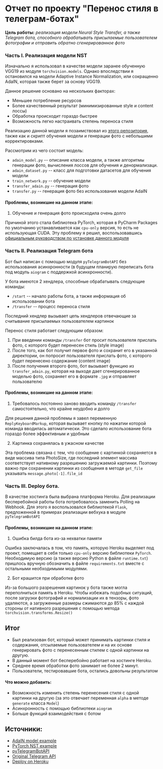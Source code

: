 # Отчет по проекту "Перенос стиля в телеграм-ботах"

<b>Цель работы:</b> <i>реализация модели Neural Style Transfer, а также Telegram бота, способного обрабатывать присылаемые пользователем фотографии и отправить обратно сгенерированное фото</i>

### Часть I. Реализация модели NST

Изначально я использовал в качестве модели заранее обученную VGG19 из модуля `torchvision.models`. Однако впоследствии я остановился на модели Adaptive Instance Normalization, или сокращенно AdaIN, которая также берет за основу VGG19.

Данное решение основано на нескольких факторах:

- Меньшее потребление ресурсов
- Более качественный результат (минимизированные style и content лоссы)
- Обработка происходит гораздо быстрее
- Возможность легко настраивать степень переноса стиля

Реализацию данной модели я позаимствовал из [этого репозитория](https://github.com/irasin/Pytorch_AdaIN), также как и скрипт обучения модели и генерации фото с небольшими корректировками.

Рассмотрим из чего состоит модель:
- `adain_model.py` -- описание класса модели, а также алгоритмы генерации фото, вычисления лоссов для обучения и денормализаци.
- `adain_dataset.py` -- класс для подготовки датасетов для обучения модели
- `train_network.py` -- обучение модели
- `transfer_adain.py` -- генерация фото
- `transfer.py` -- генерация фото без использования модели AdaIN

#### Проблемы, возникшие на данном этапе:
1. Обучение и генерация фото происходила очень долго

Причиной этого стала библиотека PyTorch, которая в PyCharm Packages по умолчанию устанавливается как `cpu-only` версия, то есть не использующая CUDA. Эту проблему я решил, воспользовавшись [официальным руководством по установке данного модуля](https://pytorch.org/get-started/locally/)


### Часть II. Реализация Telegram бота

Бот был написан с помощью модуля `pyTelegramBotAPI` без использования асинхронности (в будущем планирую переписать бота под модуль `aiogram` с поддержкой асинхронности).

У бота имеются 2 хендлера, способные обрабатывать следующие команды:
- `/start` -- начало работы бота, а также информация об использовании бота
- `/transfer` -- процесс переноса стиля

Последний хендлер вызывает цепь хендлеров отвечающие за считывание присылаемых пользователем картинок

Перенос стиля работает следующим образом:
1. При введении команды `/transfer` бот просит пользователя прислать фото, с которого будет перенесен стиль (style image)
2. После того, как бот получит первое фото и сохранит его в указанной директории, он попросит пользователя прислать фото, с которого будет перенесено содержание (content image)
3. После получения второго фото, бот вызывает функцию из `transfer_adain.py`, которая на выходе дает сгенерированное моделью фото, сохраняет его в формате `.jpg` и отправляет пользователю

#### Проблемы, возникшие на данном этапе:
1. Требовалось постоянно заново вводить команду `/transfer` самостоятельно, что крайне неудобно и долго

Для решения данной проблемы я завел переменную `ReplyKeyboardMarkup`, которая вызывает кнопку по нажатии которой команда вводилась автоматически. Это сделало использование бота гораздо более эффективным и удобным

2. Картинка сохранялась в ужасном качестве

Эта проблема связана с тем, что сообщение с картинкой сохраняется в виде массива типа PhotoSize, где последний элемент массива соответствует нативному разрешению загружаемой картинки. Поэтому важно при сохранении картинки из сообщения в методе `get_file` указывать `message.photo[-1].file_id`

### Часть III. Deploy бота.

В качестве хостинга была выбрана платформа Heroku. Для реализации бесперебойной работы бота потребовалось заменить Polling на Webhook. Для этого я воспользовался библиотекой `Flask`, предложенной в примерах реализации вебхука в модуле `pyTelegramBotAPI`

#### Проблемы, возникшие на данном этапе:

1. Ошибка билда бота из-за нехватки памяти

Ошибка заключалась в том, что память, которую Heroku выделяет под проект, помещает в себя только `cpu-only` версию библиотеки `PyTorch`. Необходимую версию (а также версию Python в файле `runtime.txt`) пришлось вручную обозначить в файле `requirements.txt` вместе с остальными необходимыми модулями.

2. Бот крашится при обработке фото

Из-за большого разрешения картинок у бота также могла переполниться память в Heroku. Чтобы избежать подобных ситуаций, после загрузки фотографий и нормализации их в тензоры, фото удаляются, а загруженные размеры сжимаются до 85% с каждой стороны от нативного разрешения с помощью метода `torchvision.transforms.Resize()`

## Итог

- Был реализован бот, который может принимать картинки стиля и содержания, отсылаемые пользователем и на их основе генерировать фото с перенесенным стилем с одной картинки на другую. 
- В данный момент бот бесперебойно работает на хостинге Heroku.
- Среднее время обработки фото занимает не более 2 минут.
- Пользователи, тестировавшие бота, остались довольны результатом

#### Что можно добавить:

- Возможность изменить степень перенесения стиля с одной картинки на другую (за это отвечает переменная `alpha` в методе `generate` класса `Model`)
- Асинхронность с помощью библиотеки `aiogram`
- Больше функций взаимодействия с ботом

## Источники:
- [AdaIN model example](https://github.com/irasin/Pytorch_AdaIN)
- [PyTorch NST example](https://pytorch.org/tutorials/advanced/neural_style_tutorial.html)
- [pyTelegramBotAPI](https://github.com/eternnoir/pyTelegramBotAPI)
- [Original Telegram API](https://core.telegram.org/bots/api)
- [Deploy on Heroku](https://towardsdatascience.com/how-to-deploy-a-telegram-bot-using-heroku-for-free-9436f89575d2)


